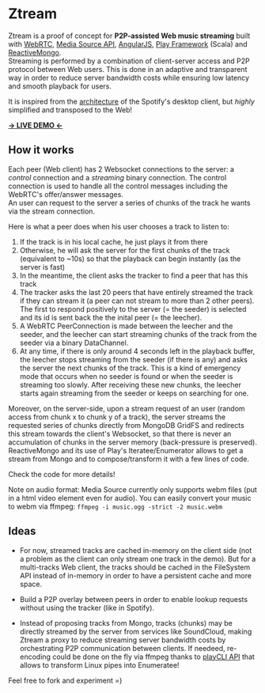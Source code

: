 # Ztream

Ztream is a proof of concept for **P2P-assisted Web music streaming** built with [WebRTC](http://www.webrtc.org/), [Media Source API](https://dvcs.w3.org/hg/html-media/raw-file/tip/media-source/media-source.html), [AngularJS](http://angularjs.org/), [Play Framework](http://www.playframework.com/) (Scala) and [ReactiveMongo](http://reactivemongo.org/).  
Streaming is performed by a combination of client-server access and P2P protocol between Web users. This is done in an 
adaptive and transparent way in order to reduce server bandwidth costs while ensuring low latency and smooth playback for users.

It is inspired from the [architecture](http://www.csc.kth.se/~gkreitz/spotify-p2p10/spotify-p2p10.pdf) of the Spotify's desktop client, but *highly* simplified and transposed to the Web!

**[-> LIVE DEMO <-](http://ztream.atamborrino.cloudbees.net/)**

## How it works

Each peer (Web client) has 2 Websocket connections to the server: a *control* connection and a *streaming* binary connection. The control connection is used to handle all the control messages including the WebRTC's offer/answer messages.  
An user can request to the server a series of chunks of the track he wants via the stream connection.

Here is what a peer does when his user chooses a track to listen to:

1. If the track is in his local cache, he just plays it from there
2. Otherwise, he will ask the server for the first chunks of the track (equivalent to ~10s) so that the playback can begin instantly (as the server is fast)
3. In the meantime, the client asks the tracker to find a peer that has this track
4. The tracker asks the last 20 peers that have entirely streamed the track if they can stream it (a peer can not stream to more than 2 other peers). The first to respond positively to the server (= the seeder) is selected and its id is sent back the the inital peer (= the leecher).
5. A WebRTC PeerConnection is made between the leecher and the seeder, and the leecher can start streaming chunks of the track from the seeder via a binary DataChannel.
6. At any time, if there is only around 4 seconds left in the playback buffer, the leecher stops streaming from the seeder (if there is any) and asks the server the next chunks of the track. This is a kind of emergency mode that occurs when no seeder is found or when the seeder is streaming too slowly. After receiving these new chunks, the leecher starts again streaming from the seeder or keeps on searching for one.

Moreover, on the server-side, upon a stream request of an user (random access from chunk x to chunk y of a track), the server streams the requested series of chunks directly from MongoDB GridFS and redirects this stream towards the client's Websocket, so that there is never an accumulation of chunks in the server memory (back-pressure is preserved). ReactiveMongo and its use of Play's Iteratee/Enumerator allows to get a stream from Mongo and to compose/transform it with a few lines of code.

Check the code for more details!

Note on audio format: Media Source currently only supports webm files (put in a html video element even for audio). You can easily convert your music to webm via ffmpeg:
```ffmpeg -i music.ogg -strict -2 music.webm```

## Ideas

* For now, streamed tracks are cached in-memory on the client side (not a problem as the client can only stream one track in the demo). But for a multi-tracks Web client, the tracks should be cached in the FileSystem API instead of in-memory in order to have a persistent cache and more space.

* Build a P2P overlay between peers in order to enable lookup requests without using the tracker (like in Spotify).

* Instead of proposing tracks from Mongo, tracks (chunks) may be directly streamed by the server from services like SoundCloud, making Ztream a proxy to reduce streaming server bandwidth costs by orchestrating P2P communication between clients. If needeed, re-encoding could be done on the fly via ffmpeg thanks to [playCLI API](https://github.com/gre/playCLI) that allows to transform Linux pipes into Enumeratee!


Feel free to fork and experiment =)
